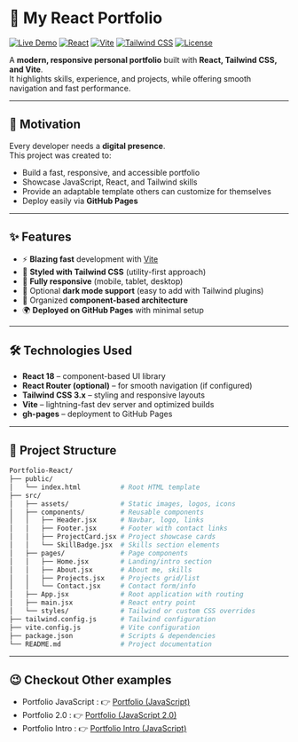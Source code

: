 # 🚀 My React Portfolio

[![Live Demo](https://img.shields.io/badge/View–Live%20Demo-brightgreen)](https://amiteshvsth.github.io/Portfolio-React/)
[![React](https://img.shields.io/badge/React-18-blue?logo=react)](https://react.dev/)
[![Vite](https://img.shields.io/badge/Bundler-Vite-yellow?logo=vite)](https://vitejs.dev/)
[![Tailwind CSS](https://img.shields.io/badge/Style-TailwindCSS-blue?logo=tailwind-css)](https://tailwindcss.com/)
[![License](https://img.shields.io/badge/License-MIT-blue)](#license)

A **modern, responsive personal portfolio** built with **React, Tailwind CSS, and Vite**.  
It highlights skills, experience, and projects, while offering smooth navigation and fast performance.

---

## 📌 Motivation

Every developer needs a **digital presence**.  
This project was created to:
- Build a fast, responsive, and accessible portfolio  
- Showcase JavaScript, React, and Tailwind skills  
- Provide an adaptable template others can customize for themselves  
- Deploy easily via **GitHub Pages**  

---

## ✨ Features

- ⚡ **Blazing fast** development with [Vite](https://vitejs.dev)  
- 🎨 **Styled with Tailwind CSS** (utility-first approach)  
- 📱 **Fully responsive** (mobile, tablet, desktop)  
- 🌙 Optional **dark mode support** (easy to add with Tailwind plugins)  
- 📂 Organized **component-based architecture**  
- 🌍 **Deployed on GitHub Pages** with minimal setup  

---

## 🛠️ Technologies Used

- **React 18** – component-based UI library  
- **React Router (optional)** – for smooth navigation (if configured)  
- **Tailwind CSS 3.x** – styling and responsive layouts  
- **Vite** – lightning-fast dev server and optimized builds  
- **gh-pages** – deployment to GitHub Pages  

---

## 📂 Project Structure

```bash
Portfolio-React/
├── public/
│   └── index.html          # Root HTML template
├── src/
│   ├── assets/             # Static images, logos, icons
│   ├── components/         # Reusable components
│   │   ├── Header.jsx      # Navbar, logo, links
│   │   ├── Footer.jsx      # Footer with contact links
│   │   ├── ProjectCard.jsx # Project showcase cards
│   │   └── SkillBadge.jsx  # Skills section elements
│   ├── pages/              # Page components
│   │   ├── Home.jsx        # Landing/intro section
│   │   ├── About.jsx       # About me, skills
│   │   ├── Projects.jsx    # Projects grid/list
│   │   └── Contact.jsx     # Contact form/info
│   ├── App.jsx             # Root application with routing
│   ├── main.jsx            # React entry point
│   └── styles/             # Tailwind or custom CSS overrides
├── tailwind.config.js      # Tailwind configuration
├── vite.config.js          # Vite configuration
├── package.json            # Scripts & dependencies
└── README.md               # Project documentation
```
---
## 😉 Checkout Other examples

- Portfolio JavaScript : 👉 [Portfolio (JavaScript)](https://amiteshvsth.github.io/Portfolio-Javascript/)
- Portfolio 2.0 : 👉 [Portfolio (JavaScript 2.0)](https://github.com/amiteshvsth/Portfolio-Javascript-2.0)
- Portfolio Intro : 👉 [Portfolio Intro (JavaScript)](https://amiteshvsth.github.io/Portfolio-Intro-Javascript/)
